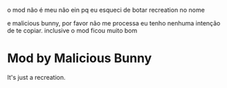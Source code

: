 o mod não é meu não ein pq eu esqueci de botar recreation no nome 

e malicious bunny, por favor não me processa eu tenho nenhuma intenção de te copiar.
inclusive o mod ficou muito bom

# Mod by Malicious Bunny
It's just a recreation.
